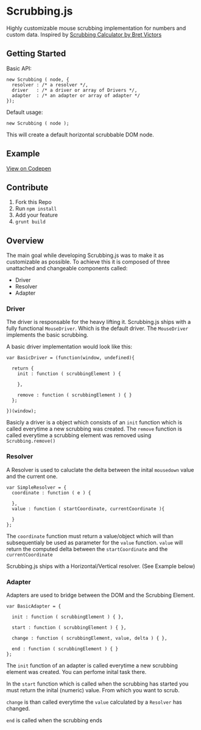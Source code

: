# Scrubbing.js

Highly customizable mouse scrubbing implementation for numbers and custom data.
Inspired by [Scrubbing Calculator by Bret Victors](http://worrydream.com/ScrubbingCalculator/)

## Getting Started

Basic API:

    new Scrubbing ( node, {
      resolver : /* a resolver */,
      driver   : /* a driver or array of Drivers */,
      adapter  : /* an adapter or array of adapter */
    });

Default usage:

    new Scrubbing ( node );

This will create a default horizontal scrubbable DOM node.

## Example

[View on Codepen](http://codepen.io/FWeinb/pen/8fd14e108c720daa1ec362c3fb948280)

## Contribute

  1. Fork this Repo
  2. Run `npm install`
  3. Add your feature
  4. `grunt build`

## Overview

The main goal while developing Scrubbing.js was to make it as customizable as possible. To achieve this it is composed of three unattached and changeable components called:

  * Driver
  * Resolver
  * Adapter


### Driver

The driver is responsable for the heavy lifting it. Scrubbing.js ships with a fully functional `MouseDriver`.
Which is the default driver. The `MouseDriver` implements the basic scrubbing.

A basic driver implementation would look like this:

    var BasicDriver = (function(window, undefined){

      return {
        init : function ( scrubbingElement ) {

        },

        remove : function ( scrubbingElement ) { }
      };

    })(window);

Basicly a driver is a object which consists of an `init` function which is called everytime a new scrubbing was created.
The `remove` function is called everytime a scrubbing element was removed using `Scrubbing.remove()`


### Resolver

A Resolver is used to caluclate the delta between the inital `mousedown` value and the current one.

    var SimpleResolver = {
      coordinate : function ( e ) {

      },
      value : function ( startCoordinate, currentCoordinate ){

      }
    };

The `coordinate` function must return a value/object which will than subsequentialy be used as parameter for the `value` function. `value` will return the computed delta between the `startCoordinate` and the `currentCoordinate`

Scrubbing.js ships with a Horizontal/Vertical resolver. (See Example below)

### Adapter

Adapters are used to bridge between the DOM and the Scrubbing Element.

    var BasicAdapter = {

      init : function ( scrubbingElement ) { },

      start : function ( scrubbingElement ) { },

      change : function ( scrubbingElement, value, delta ) { },

      end : function ( scrubbingElement ) { }
    };

The `init` function of an adapter is called everytime a new scrubbing element was created. You can perfome inital task there.

In the `start` function which is called when the scrubbing has started you must return the inital (numeric) value. From which you want to scrub.

`change` is than called everytime the `value` calculated by a `Resolver` has changed.

`end` is called when the scrubbing ends

